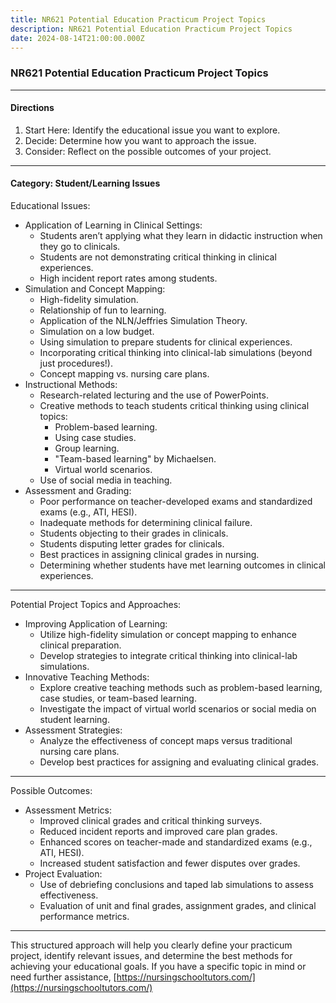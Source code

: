 ```yaml
---
title: NR621 Potential Education Practicum Project Topics
description: NR621 Potential Education Practicum Project Topics
date: 2024-08-14T21:00:00.000Z
---
```


### NR621 Potential Education Practicum Project Topics

***

#### Directions

1. Start Here: Identify the educational issue you want to explore.
2. Decide: Determine how you want to approach the issue.
3. Consider: Reflect on the possible outcomes of your project.

***

#### Category: Student/Learning Issues

Educational Issues:

* Application of Learning in Clinical Settings:
  * Students aren’t applying what they learn in didactic instruction when they go to clinicals.
  * Students are not demonstrating critical thinking in clinical experiences.
  * High incident report rates among students.
* Simulation and Concept Mapping:
  * High-fidelity simulation.
  * Relationship of fun to learning.
  * Application of the NLN/Jeffries Simulation Theory.
  * Simulation on a low budget.
  * Using simulation to prepare students for clinical experiences.
  * Incorporating critical thinking into clinical-lab simulations (beyond just procedures!).
  * Concept mapping vs. nursing care plans.
* Instructional Methods:
  * Research-related lecturing and the use of PowerPoints.
  * Creative methods to teach students critical thinking using clinical topics:
    * Problem-based learning.
    * Using case studies.
    * Group learning.
    * "Team-based learning" by Michaelsen.
    * Virtual world scenarios.
  * Use of social media in teaching.
* Assessment and Grading:
  * Poor performance on teacher-developed exams and standardized exams (e.g., ATI, HESI).
  * Inadequate methods for determining clinical failure.
  * Students objecting to their grades in clinicals.
  * Students disputing letter grades for clinicals.
  * Best practices in assigning clinical grades in nursing.
  * Determining whether students have met learning outcomes in clinical experiences.

***

Potential Project Topics and Approaches:

* Improving Application of Learning:
  * Utilize high-fidelity simulation or concept mapping to enhance clinical preparation.
  * Develop strategies to integrate critical thinking into clinical-lab simulations.
* Innovative Teaching Methods:
  * Explore creative teaching methods such as problem-based learning, case studies, or team-based learning.
  * Investigate the impact of virtual world scenarios or social media on student learning.
* Assessment Strategies:
  * Analyze the effectiveness of concept maps versus traditional nursing care plans.
  * Develop best practices for assigning and evaluating clinical grades.

***

Possible Outcomes:

* Assessment Metrics:
  * Improved clinical grades and critical thinking surveys.
  * Reduced incident reports and improved care plan grades.
  * Enhanced scores on teacher-made and standardized exams (e.g., ATI, HESI).
  * Increased student satisfaction and fewer disputes over grades.
* Project Evaluation:
  * Use of debriefing conclusions and taped lab simulations to assess effectiveness.
  * Evaluation of unit and final grades, assignment grades, and clinical performance metrics.

***

This structured approach will help you clearly define your practicum project, identify relevant issues, and determine the best methods for achieving your educational goals. If you have a specific topic in mind or need further assistance, [https://nursingschooltutors.com/](https://nursingschooltutors.com/)
